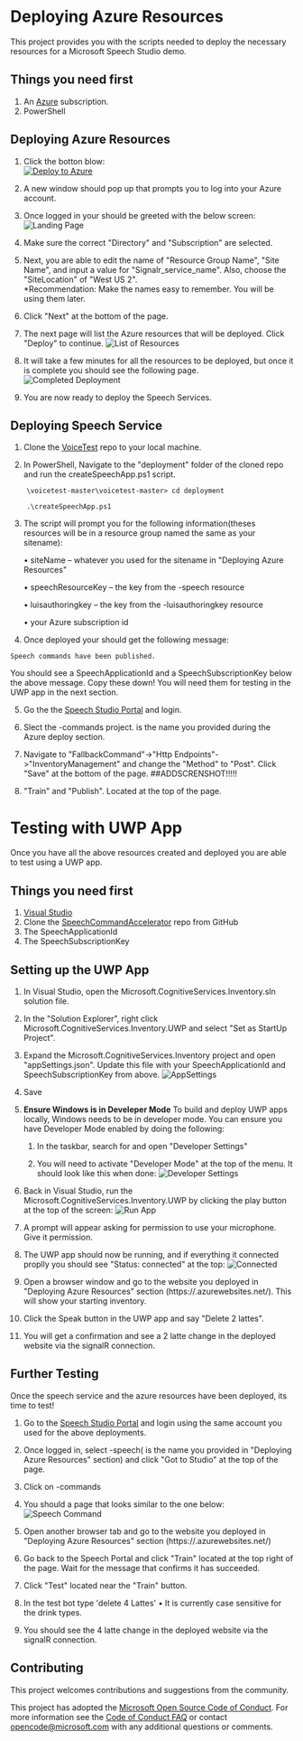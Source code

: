 # Deploying Azure Resources 
This project provides you with the scripts needed to deploy the necessary resources for a Microsoft Speech Studio demo. 

## Things you need first 
1. An [Azure](https://azure.microsoft.com/) subscription. 
2. PowerShell

## Deploying Azure Resources
1. Click the botton blow:<br/>[![Deploy to Azure](http://azuredeploy.net/deploybutton.png)](https://azuredeploy.net/)<br> 

2. A new window should pop up that prompts you to log into your Azure account. 

3. Once logged in your should be greeted with the below screen:
![Landing Page](doc/LandingPage.png)

4. Make sure the correct "Directory" and "Subscription" are selected.

5. Next, you are able to edit the name of "Resource Group Name", "Site Name", and input a value for "Signalr_service_name". Also, choose the "SiteLocation" of "West US 2". 
<br/>\*Recommendation: Make the names easy to remember. You will be using them later.<br>

6. Click "Next" at the bottom of the page.

7. The next page will list the Azure resources that will be deployed. Click "Deploy" to continue. 
![List of Resources](doc/ResourceList.png)

8. It will take a few minutes for all the resources to be deployed, but once it is complete you should see the following page. 
![Completed Deployment](doc/ResourceFinish.png)

9. You are now ready to deploy the Speech Services. 

## Deploying Speech Service
1. Clone the [VoiceTest](https://github.com/negativeeddy/voicetest) repo to your local machine.

2. In PowerShell, Navigate to the "deployment" folder of the cloned repo and run the createSpeechApp.ps1 script.
 ````
     \voicetest-master\voicetest-master> cd deployment
 ````
 ````
     .\createSpeechApp.ps1
 ````
3. The script will prompt you for the following information(theses resources will be in a resource group named the same as your sitename):

   •	siteName – whatever you used for the sitename in "Deploying Azure Resources"
   
   •	speechResourceKey – the key from the <siteName>-speech resource
   
   •	luisauthoringkey – the key from the <siteName>-luisauthoringkey resource
   
   •	your Azure subscription id

4. Once deployed your should get the following message:
````
Speech commands have been published.
````
   You should see a SpeechApplicationId and a SpeechSubscriptionKey below the above message. Copy these down! You will need them for        testing in the UWP app in the next section.

5. Go the the [Speech Studio Portal](https://speech.microsoft.com/portal) and login.

6. Slect the <Site Name>-commands project. <Site Name> is the name you provided during the Azure deploy section.
 
7.  Navigate to "FallbackCommand"->"Http Endpoints"->"InventoryManagement" and change the "Method" to "Post". Click "Save" at the bottom of the page. 
##ADDSCRENSHOT!!!!!

8. "Train" and "Publish". Located at the top of the page. 

# Testing with UWP App
Once you have all the above resources created and deployed you are able to test using a UWP app. 

## Things you need first 
1. [Visual Studio](https://visualstudio.microsoft.com/vs/)
2. Clone the [SpeechCommandAccelerator](https://github.com/negativeeddy/SpeechCommandAccelerator) repo from GitHub
3. The SpeechApplicationId
4. The SpeechSubscriptionKey

## Setting up the UWP App

1. In Visual Studio, open the Microsoft.CognitiveServices.Inventory.sln solution file. 

2. In the "Solution Explorer", right click Microsoft.CognitiveServices.Inventory.UWP and select "Set as StartUp Project".


3. Expand the Microsoft.CognitiveServices.Inventory project and open "appSettings.json". Update this file with your SpeechApplicationId and SpeechSubscriptionKey from above.
![AppSettings](doc/AppSettings.png)

4. Save 

5. **Ensure Windows is in Develeper Mode** To build and deploy UWP apps locally, Windows needs to be in developer mode. You can ensure you have Developer Mode enabled by doing the following:

   1. In the taskbar, search for and open "Developer Settings"

   2. You will need to activate "Developer Mode" at the top of the menu. It should look like this when done: 
![Developer Settings](doc/DeveloperSettings.png)

6. Back in Visual Studio, run the Microsoft.CognitiveServices.Inventory.UWP by clicking the play button at the top of the screen:
![Run App](doc/RunApp.png)

7. A prompt will appear asking for permission to use your microphone. Give it permission.

8. The UWP app should now be running, and if everything it connected proplly you should see "Status: connected" at the top: 
![Connected](doc/Connected.png)

9. Open a browser window and go to the website you deployed in "Deploying Azure Resources" section (https://<sitename>.azurewebsites.net/). This will show your starting inventory. 

10. Click the Speak button in the UWP app and say "Delete 2 lattes". 

11. You will get a confirmation and see a 2  latte change in the deployed website via the signalR connection.


## Further Testing
Once the speech service and the azure resources have been deployed, its time to test!

1. Go to the [Speech Studio Portal](https://speech.microsoft.com/portal?noredirect=true) and login using the same account you used for the above deployments.

2. Once logged in, select <sitename>-speech(<sitename> is the name you provided in "Deploying Azure Resources" section) and click "Got to Studio" at the top of the page.
 
3. Click on <sitename>-commands

4. You should a page that looks similar to the one below:
![Speech Command](doc/SpeechCommand.png)

5. Open another browser tab and go to the website you deployed in "Deploying Azure Resources" section (https://<sitename>.azurewebsites.net/)

6. Go back to the Speech Portal and click "Train" located at the top right of the page. Wait for the message that confirms it has succeeded.

7. Click "Test" located near the "Train" button. 

8. In the test bot type 'delete 4 Lattes'
   • It is currently case sensitive for the drink types. 

9. You should see the 4 latte change in the deployed website via the signalR connection.

## Contributing
This project welcomes contributions and suggestions from the community. 

This project has adopted the [Microsoft Open Source Code of Conduct](https://opensource.microsoft.com/codeofconduct/).
For more information see the [Code of Conduct FAQ](https://opensource.microsoft.com/codeofconduct/faq/) or
contact [opencode@microsoft.com](mailto:opencode@microsoft.com) with any additional questions or comments.

